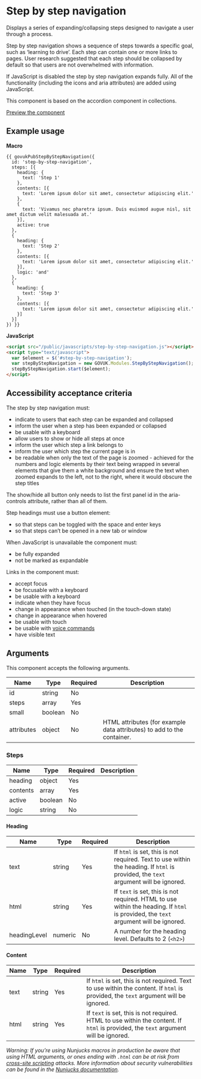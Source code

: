 # Step by step navigation

Displays a series of expanding/collapsing steps designed to navigate a user through a process.

Step by step navigation shows a sequence of steps towards a specific goal, such as ‘learning to drive’. Each step can contain one or more links to pages. User research suggested that each step should be collapsed by default so that users are not overwhelmed with information.

If JavaScript is disabled the step by step navigation expands fully. All of the functionality (including the icons and aria attributes) are added using JavaScript.

This component is based on the accordion component in collections.

[Preview the component](https://govuk-publishing-frontend.herokuapp.com/components/step-by-step-navigation/)

## Example usage

**Macro**
```
{{ govukPubStepByStepNavigation({
  id: 'step-by-step-navigation',
  steps: [{
    heading: {
      text: 'Step 1'
    },
    contents: [{
      text: 'Lorem ipsum dolor sit amet, consectetur adipiscing elit.'
    },
    {
      text: 'Vivamus nec pharetra ipsum. Duis euismod augue nisl, sit amet dictum velit malesuada at.'
    }],
    active: true
  },
  {
    heading: {
      text: 'Step 2'
    },
    contents: [{
      text: 'Lorem ipsum dolor sit amet, consectetur adipiscing elit.'
    }],
    logic: 'and'
  },
  {
    heading: {
      text: 'Step 3'
    },
    contents: [{
      text: 'Lorem ipsum dolor sit amet, consectetur adipiscing elit.'
    }]
  }]
}) }}
```

**JavaScript**
```html
<script src="/public/javascripts/step-by-step-navigation.js"></script>
<script type="text/javascript">
  var $element = $('#step-by-step-navigation');
  var stepByStepNavigation = new GOVUK.Modules.StepByStepNavigation();
  stepByStepNavigation.start($element);
</script>
```

## Accessibility acceptance criteria

The step by step navigation must:

- indicate to users that each step can be expanded and collapsed
- inform the user when a step has been expanded or collapsed
- be usable with a keyboard
- allow users to show or hide all steps at once
- inform the user which step a link belongs to
- inform the user which step the current page is in
- be readable when only the text of the page is zoomed - achieved for the numbers and logic elements by their text being wrapped in several elements that give them a white background and ensure the text when zoomed expands to the left, not to the right, where it would obscure the step titles

The show/hide all button only needs to list the first panel id in the aria-controls attribute, rather than all of them.

Step headings must use a button element:

- so that steps can be toggled with the space and enter keys
- so that steps can’t be opened in a new tab or window

When JavaScript is unavailable the component must:

- be fully expanded
- not be marked as expandable

Links in the component must:

- accept focus
- be focusable with a keyboard
- be usable with a keyboard
- indicate when they have focus
- change in appearance when touched (in the touch-down state)
- change in appearance when hovered
- be usable with touch
- be usable with [voice commands](https://www.w3.org/WAI/perspectives/voice.html)
- have visible text

## Arguments

This component accepts the following arguments.

|Name|Type|Required|Description|
|---|---|---|---|
|id|string|No||
|steps|array|Yes||
|small|boolean|No||
|attributes|object|No|HTML attributes (for example data attributes) to add to the container.|

### Steps

|Name|Type|Required|Description|
|---|---|---|---|
|heading|object|Yes||
|contents|array|Yes||
|active|boolean|No||
|logic|string|No||

#### Heading

|Name|Type|Required|Description|
|---|---|---|---|
|text|string|Yes|If `html` is set, this is not required. Text to use within the heading. If `html` is provided, the `text` argument will be ignored.|
|html|string|Yes|If `text` is set, this is not required. HTML to use within the heading. If `html` is provided, the `text` argument will be ignored.|
|headingLevel|numeric|No|A number for the heading level. Defaults to 2 (`<h2>`)|

#### Content

|Name|Type|Required|Description|
|---|---|---|---|
|text|string|Yes|If `html` is set, this is not required. Text to use within the content. If `html` is provided, the `text` argument will be ignored.|
|html|string|Yes|If `text` is set, this is not required. HTML to use within the content. If `html` is provided, the `text` argument will be ignored.|


*Warning: If you’re using Nunjucks macros in production be aware that using HTML arguments, or ones ending with `.html` can be at risk from [cross-site scripting](https://en.wikipedia.org/wiki/Cross-site_scripting) attacks. More information about security vulnerabilities can be found in the [Nunjucks documentation](https://mozilla.github.io/nunjucks/api.html#user-defined-templates-warning).*
